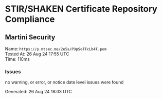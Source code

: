 # STIR/SHAKEN Certificate Repository Compliance

## Martini Security

Name: `https://p.mtsec.me/2e5a/P9pSeTFcLh4T.pem`\
Tested At: 26 Aug 24 17:55 UTC\
Time: 110ms

### Issues

no warning, or error, or notice date level issues were found

Generated: 26 Aug 24 18:03 UTC